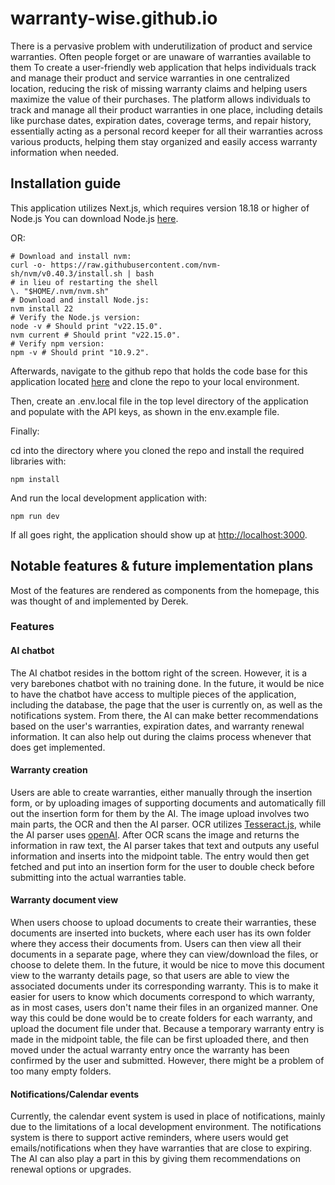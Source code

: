 # warranty-wise.github.io

There is a pervasive problem with underutilization of product and service warranties. Often people forget or are unaware of warranties available to them  To create a user-friendly web application that helps individuals track and manage their product and service warranties in one centralized location, reducing the risk of missing warranty claims and helping users maximize the value of their purchases. The platform allows individuals to track and manage all their product warranties in one place, including details like purchase dates, expiration dates, coverage terms, and repair history, essentially acting as a personal record keeper for all their warranties across various products, helping them stay organized and easily access warranty information when needed. 

## Installation guide

This application utilizes Next.js, which requires version 18.18 or higher of Node.js
You can download Node.js [here](https://nodejs.org/en/download).

OR:

```
# Download and install nvm:
curl -o- https://raw.githubusercontent.com/nvm-sh/nvm/v0.40.3/install.sh | bash
# in lieu of restarting the shell
\. "$HOME/.nvm/nvm.sh"
# Download and install Node.js:
nvm install 22
# Verify the Node.js version:
node -v # Should print "v22.15.0".
nvm current # Should print "v22.15.0".
# Verify npm version:
npm -v # Should print "10.9.2".
```

Afterwards, navigate to the github repo that holds the code base for this application located [here](https://github.com/warranty-wise/warranty-wise) and clone the repo to your local environment.

Then, create an .env.local file in the top level directory of the application and populate with the API keys, as shown in the env.example file.

Finally:

cd into the directory where you cloned the repo and install the required libraries with:

```
npm install
```

And run the local development application with:

```
npm run dev
```

If all goes right, the application should show up at [http://localhost:3000](http://localhost:3000).


## Notable features & future implementation plans

Most of the features are rendered as components from the homepage, this was thought of and implemented by Derek. 

### Features

#### AI chatbot
The AI chatbot resides in the bottom right of the screen. However, it is a very barebones chatbot with no training done. In the future, it would be nice to have the chatbot have access to multiple pieces of the application, including the database, the page that the user is currently on, as well as the notifications system. From there, the AI can make better recommendations based on the user's warranties, expiration dates, and warranty renewal information. It can also help out during the claims process whenever that does get implemented. 

#### Warranty creation
Users are able to create warranties, either manually through the insertion form, or by uploading images of supporting documents and automatically fill out the insertion form for them by the AI. The image upload involves two main parts, the OCR and then the AI parser. OCR utilizes [Tesseract.js](https://tesseract.projectnaptha.com/), while the AI parser uses [openAI](https://platform.openai.com/docs/overview). After OCR scans the image and returns the information in raw text, the AI parser takes that text and outputs any useful information and inserts into the midpoint table. The entry would then get fetched and put into an insertion form for the user to double check before submitting into the actual warranties table.

#### Warranty document view
When users choose to upload documents to create their warranties, these documents are inserted into buckets, where each user has its own folder where they access their documents from. Users can then view all their documents in a separate page, where they can view/download the files, or choose to delete them. In the future, it would be nice to move this document view to the warranty details page, so that users are able to view the associated documents under its corresponding warranty. This is to make it easier for users to know which documents correspond to which warranty, as in most cases, users don't name their files in an organized manner. One way this could be done would be to create folders for each warranty, and upload the document file under that. Because a temporary warranty entry is made in the midpoint table, the file can be first uploaded there, and then moved under the actual warranty entry once the warranty has been confirmed by the user and submitted. However, there might be a problem of too many empty folders. 

#### Notifications/Calendar events
Currently, the calendar event system is used in place of notifications, mainly due to the limitations of a local development environment. The notifications system is there to support active reminders, where users would get emails/notifications when they have warranties that are close to expiring. The AI can also play a part in this by giving them recommendations on renewal options or upgrades. 

